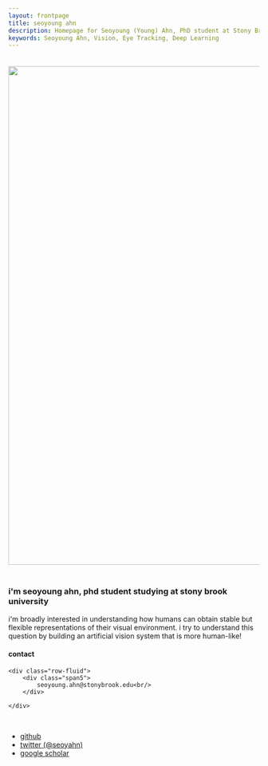 ```yaml
---
layout: frontpage
title: seoyoung ahn
description: Homepage for Seoyoung (Young) Ahn, PhD student at Stony Brook University 
keywords: Seoyoung Ahn, Vision, Eye Tracking, Deep Learning
---
```


<!-- ![main figure]({{ BASE_PATH }}/assets/drawing.jpg){:height="50%" width="50%"; style="float: left" } -->
<!-- ![main figure]({{ BASE_PATH }}/assets/drawing.jpg){:height="100%"} -->

<img src="{{ BASE_PATH }}/assets/drawing.jpg" align="center" width="1000px" style="margin-bottom: 20px; margin-top: 20px"/>
<!-- <br clear="left"/> -->
<!-- <img src="{{ BASE_PATH }}/assets/drawing.jpg" style="margin-bottom: 10px; margin-top: 10px"/> -->

### i'm seoyoung ahn, phd student studying at stony brook university
i'm broadly interested in understanding how humans can obtain stable but flexible representations of their visual environment. i try to understand this question by building an artificial vision system that is more human-like!
 
<!-- <div style="text-align: justify"> I'm broadly interested in understanding how humans can obtain a stable but flexible representation of the visual environment. I try to understand this question by building an artificial vision system that is more human-like! </div>
&nbsp; -->

<!-- [curriculum vitae ![CV as pdf]({{ BASE_PATH }}/pages/icons16/pdf-icon.png)]({{ BASE_PATH }}/assets/CV.pdf)<br/> -->
<div class="container">
<h4><a name="contact"></a>contact</h4>

    <div class="row-fluid">
        <div class="span5">
            seoyoung.ahn@stonybrook.edu<br/>
        </div>

<!--         <div class="span2">
        <a href="../assets/headshot.jpg">
            <img src="../assets/headshot.jpg"
                  title="Seoyoung Ahn" alt="Seoyoung Ahn"/></a>
        </div> -->
    </div>
</div>

&nbsp;
<div class="navbar">
  <div class="navbar-inner">
      <ul class="nav">
          <!-- <li><a href="{{ BASE_PATH }}/assets/CV.pdf">cv</a></li> -->
          <li><a href="https://github.com/ahnchive">github</a></li>
          <li><a href="https://twitter.com/seoyahn">twitter (@seoyahn)</a></li>
          <li><a href="https://scholar.google.com/citations?user=FxF4Y1UAAAAJ&hl=en">google scholar</a></li>
      </ul>
  </div>
</div>
